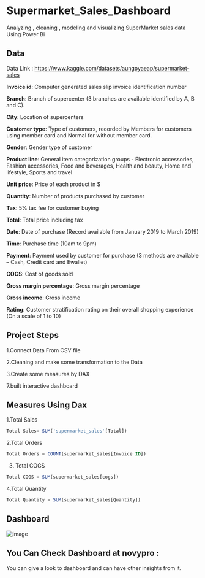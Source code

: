 ﻿# Supermarket_Sales_Dashboard
Analyzing , cleaning , modeling and visualizing SuperMarket sales data Using Power Bi 

## Data 
Data Link : https://www.kaggle.com/datasets/aungpyaeap/supermarket-sales

**Invoice id**: Computer generated sales slip invoice identification number

**Branch**: Branch of supercenter (3 branches are available identified by A, B and C).

**City**: Location of supercenters

**Customer type**: Type of customers, recorded by Members for customers using member card and Normal for without member card.

**Gender**: Gender type of customer

**Product line**: General item categorization groups - Electronic accessories, Fashion accessories, Food and beverages, Health and beauty, Home and lifestyle, Sports and travel

**Unit price**: Price of each product in $

**Quantity**: Number of products purchased by customer

**Tax**: 5% tax fee for customer buying

**Total**: Total price including tax

**Date**: Date of purchase (Record available from January 2019 to March 2019)

**Time**: Purchase time (10am to 9pm)

**Payment**: Payment used by customer for purchase (3 methods are available – Cash, Credit card and Ewallet)

**COGS**: Cost of goods sold

**Gross margin percentage**: Gross margin percentage

**Gross income**: Gross income

**Rating**: Customer stratification rating on their overall shopping experience (On a scale of 1 to 10)

## Project Steps
1.Connect Data From CSV file

2.Cleaning and make some transformation to the Data

3.Create some measures by DAX

7.built interactive dashboard

## Measures Using Dax 
1.Total Sales
```sql
Total Sales= SUM('supermarket_sales'[Total])
```
2.Total Orders
```sql
Total Orders = COUNT(supermarket_sales[Invoice ID])
```
3. Total COGS
```sql
Total COGS = SUM(supermarket_sales[cogs]) 
```
4.Total Quantity
```sql
Total Quantity = SUM(supermarket_sales[Quantity])
```

## Dashboard
![image](https://github.com/Mustafamegahed20/Supermarket_Sales_Dashboard/assets/61358936/3df4590c-7472-47df-bd9e-5ef0c070b49f)


## You Can Check Dashboard at novypro : 
You can give a look to dashboard and can have other insights from it.

